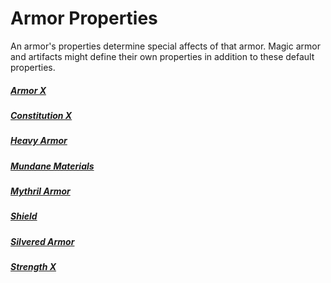 # Armor Properties
An armor's properties determine special affects of that armor. Magic armor and artifacts might define their own properties in addition to these default properties.
##### [Armor X](Armor%20X%20Property.md)
##### [Constitution X](Constitution%20X%20Property.md)
##### [Heavy Armor](Heavy%20Armor%20Property.md)
##### [Mundane Materials](../../../Material%20Properties/Mundane%20Property.md#Mundane%20Materials)
##### [Mythril Armor](../../../Material%20Properties/Mythril%20Property.md#Mythril%20Armor)
##### [Shield](Shield%20X%20Property.md)
##### [Silvered Armor](../../../Material%20Properties/Silvered%20Property.md#Silvered%20Armor)
##### [Strength X](Strength%20X%20Property.md)
